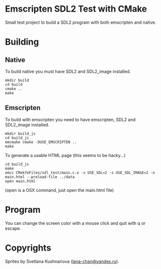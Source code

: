Emscripten SDL2 Test with CMake
===============================

Small test project to build a SDL2 program with both emscripten
and native.

Building
========

Native
------
To build native you must have SDL2 and SDL2_image installed.

    mkdir build
    cd build
    cmake ..
    make

Emscripten
----------
To build with emscripten you need to have emscripten, SDL2 and SDL2_image installed.

    mkdir build_js
    cd build_js
    emcmake cmake -DUSE_EMSCRIPTEN ..
    make

To generate a usable HTML page (this seems to be hacky...)

    cd build_js
    make
    emcc CMakfeFiles/sdl_test/main.c.o -s USE_SDL=2 -s USE_SDL_IMAGE=2 -o main.html --preload-file ../data
    open main.html

(open is a OSX command, just open the main.html file)

Program
=======
You can change the screen color with a mouse click and quit
with q or escape.

Copyrights
==========

Sprites by Svetlana Kushnariova (lana-chan@yandex.ru).